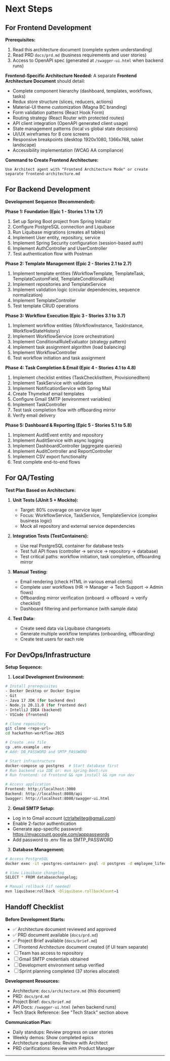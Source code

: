 # Next Steps

## For Frontend Development

**Prerequisites:**
1. Read this architecture document (complete system understanding)
2. Read PRD `docs/prd.md` (business requirements and user stories)
3. Access to OpenAPI spec (generated at `/swagger-ui.html` when backend runs)

**Frontend-Specific Architecture Needed:**
A separate **Frontend Architecture Document** should detail:
- Complete component hierarchy (dashboard, templates, workflows, tasks)
- Redux store structure (slices, reducers, actions)
- Material-UI theme customization (Magna BC branding)
- Form validation patterns (React Hook Form)
- Routing strategy (React Router with protected routes)
- API client integration (OpenAPI generated client usage)
- State management patterns (local vs global state decisions)
- UI/UX wireframes for 8 core screens
- Responsive breakpoints (desktop 1920x1080, 1366x768, tablet landscape)
- Accessibility implementation (WCAG AA compliance)

**Command to Create Frontend Architecture:**
```
Use Architect agent with "Frontend Architecture Mode" or create separate frontend-architecture.md
```

## For Backend Development

**Development Sequence (Recommended):**

**Phase 1: Foundation (Epic 1 - Stories 1.1 to 1.7)**
1. Set up Spring Boot project from Spring Initializr
2. Configure PostgreSQL connection and Liquibase
3. Run Liquibase migrations (creates all tables)
4. Implement User entity, repository, service
5. Implement Spring Security configuration (session-based auth)
6. Implement AuthController and UserController
7. Test authentication flow with Postman

**Phase 2: Template Management (Epic 2 - Stories 2.1 to 2.7)**
1. Implement template entities (WorkflowTemplate, TemplateTask, TemplateCustomField, TemplateConditionalRule)
2. Implement repositories and TemplateService
3. Implement validation logic (circular dependencies, sequence normalization)
4. Implement TemplateController
5. Test template CRUD operations

**Phase 3: Workflow Execution (Epic 3 - Stories 3.1 to 3.7)**
1. Implement workflow entities (WorkflowInstance, TaskInstance, WorkflowStateHistory)
2. Implement WorkflowService (core orchestration)
3. Implement ConditionalRuleEvaluator (strategy pattern)
4. Implement task assignment algorithm (load balancing)
5. Implement WorkflowController
6. Test workflow initiation and task assignment

**Phase 4: Task Completion & Email (Epic 4 - Stories 4.1 to 4.8)**
1. Implement checklist entities (TaskChecklistItem, ProvisionedItem)
2. Implement TaskService with validation
3. Implement NotificationService with Spring Mail
4. Create Thymeleaf email templates
5. Configure Gmail SMTP (environment variables)
6. Implement TaskController
7. Test task completion flow with offboarding mirror
8. Verify email delivery

**Phase 5: Dashboard & Reporting (Epic 5 - Stories 5.1 to 5.8)**
1. Implement AuditEvent entity and repository
2. Implement AuditService with async logging
3. Implement DashboardController (aggregate queries)
4. Implement AuditController and ReportController
5. Implement CSV export functionality
6. Test complete end-to-end flows

## For QA/Testing

**Test Plan Based on Architecture:**

1. **Unit Tests (JUnit 5 + Mockito):**
   - Target: 80% coverage on service layer
   - Focus: WorkflowService, TaskService, TemplateService (complex business logic)
   - Mock all repository and external service dependencies

2. **Integration Tests (TestContainers):**
   - Use real PostgreSQL container for database tests
   - Test full API flows (controller → service → repository → database)
   - Test critical paths: workflow initiation, task completion, offboarding mirror

3. **Manual Testing:**
   - Email rendering (check HTML in various email clients)
   - Complete user workflows (HR → Manager → Tech Support → Admin flows)
   - Offboarding mirror verification (onboard → offboard → verify checklist)
   - Dashboard filtering and performance (with sample data)

4. **Test Data:**
   - Create seed data via Liquibase changesets
   - Generate multiple workflow templates (onboarding, offboarding)
   - Create test users for each role

## For DevOps/Infrastructure

**Setup Sequence:**

1. **Local Development Environment:**
```bash
# Install prerequisites
- Docker Desktop or Docker Engine
- Git
- Java 17 JDK (for backend dev)
- Node.js 20.11.0 (for frontend dev)
- IntelliJ IDEA (backend)
- VSCode (frontend)

# Clone repository
git clone <repo-url>
cd hackathon-workflow-2025

# Create .env file
cp .env.example .env
# Add: DB_PASSWORD and SMTP_PASSWORD

# Start infrastructure
docker-compose up postgres  # Start database first
# Run backend via IDE or: mvn spring-boot:run
# Run frontend: cd frontend && npm install && npm run dev

# Access application
Frontend: http://localhost:3000
Backend: http://localhost:8080/api
Swagger: http://localhost:8080/swagger-ui.html
```

2. **Gmail SMTP Setup:**
- Log in to Gmail account (ctrlalteliteg@gmail.com)
- Enable 2-factor authentication
- Generate app-specific password: https://myaccount.google.com/apppasswords
- Add password to .env file as SMTP_PASSWORD

3. **Database Management:**
```bash
# Access PostgreSQL
docker exec -it <postgres-container> psql -U postgres -d employee_lifecycle

# View Liquibase changelog
SELECT * FROM databasechangelog;

# Manual rollback (if needed)
mvn liquibase:rollback -Dliquibase.rollbackCount=1
```

## Handoff Checklist

**Before Development Starts:**
- ✅ Architecture document reviewed and approved
- ✅ PRD document available (`docs/prd.md`)
- ✅ Project Brief available (`docs/brief.md`)
- ☐ Frontend Architecture document created (if UI team separate)
- ☐ Team has access to repository
- ☐ Gmail SMTP credentials obtained
- ☐ Development environment setup verified
- ☐ Sprint planning completed (37 stories allocated)

**Development Resources:**
- Architecture: `docs/architecture.md` (this document)
- PRD: `docs/prd.md`
- Project Brief: `docs/brief.md`
- API Docs: `/swagger-ui.html` (when backend runs)
- Tech Stack Reference: See "Tech Stack" section above

**Communication Plan:**
- Daily standups: Review progress on user stories
- Weekly demos: Show completed epics
- Architecture questions: Review with Architect
- PRD clarifications: Review with Product Manager

---
